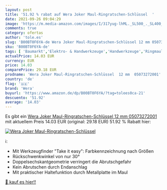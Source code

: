 ```yaml
---
layout: post
title: '51.92 % rabat auf Wera Joker Maul-Ringratschen-Schlüssel  '
date: 2021-09-26 09:04:29
image: 'https://m.media-amazon.com/images/I/317yug-lhML._SL500_._SL400_.jpg'
comments: true
category: ofertas
author: 'tole.es'
slug: 'B00BT0F6YA-de Wera Joker Maul-Ringratschen-Schlüssel 12 mm 05073272001'
sku: 'B00BT0F6YA-de'
tags: [ 'Baumarkt','Elektro- & Handwerkzeuge','Handwerkzeuge','Ringmaulschlüssel','Schraubenschlüssel','wera', ]
actualPrice: 14.03 EUR
currency: EUR
price: 14.03
comparePrice: 29.18 EUR
prodname: 'Wera Joker Maul-Ringratschen-Schlüssel  12 mm  05073272001'
country: 'de'
flag: '🇩🇪'
brand: 'Wera'
buyurl: 'https://www.amazon.de/dp/B00BT0F6YA/?tag=tolees0ca-21'
descuento: '51.92'
average: '14.03'
---
```


Es gibt ein [Wera Joker Maul-Ringratschen-Schlüssel  12 mm  05073272001](https://www.amazon.de/dp/B00BT0F6YA/?tag=tolees0ca-21) mit aktuellem Preis 14.03 EUR (original: 29.18 EUR) 51.92 % Rabatt hier:

[![Wera Joker Maul-Ringratschen-Schlüssel  ](https://m.media-amazon.com/images/I/317yug-lhML._SL500_._SL400_.jpg)](https://www.amazon.de/dp/B00BT0F6YA/?tag=tolees0ca-21)

ℹ️:

- Mit Werkzeugfinder "Take it easy": Farbkennzeichnung nach Größen
- Rückschwenkwinkel von nur 30°
- Doppelsechskantgeometrie verringert die Abrutschgefahr
- Kein Abrutschen durch Endanschlag
- Mit praktischer Haltefunktion durch Metallplatte im Maul

[🛒 kauf es hier!!](https://www.amazon.de/dp/B00BT0F6YA/?tag=tolees0ca-21)
